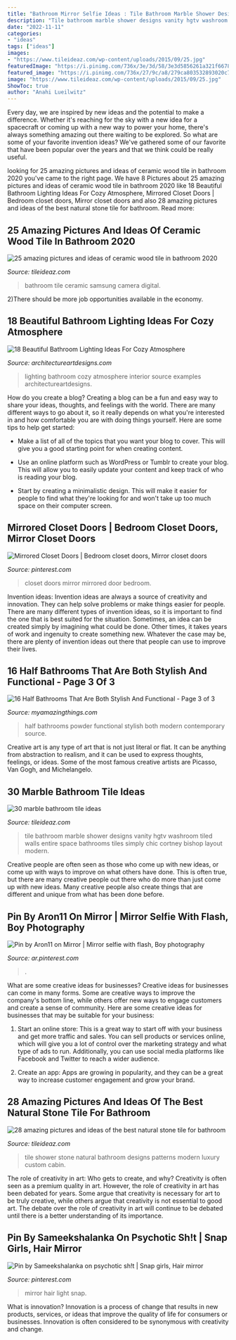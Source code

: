```yaml
---
title: "Bathroom Mirror Selfie Ideas : Tile Bathroom Marble Shower Designs Vanity Hgtv Washroom Tiled Walls Entire Space Bathrooms Tiles Simply Chic Cortney Bishop Layout Modern"
description: "Tile bathroom marble shower designs vanity hgtv washroom tiled walls entire space bathrooms tiles simply chic cortney bishop layout modern"
date: "2022-11-11"
categories:
- "ideas"
tags: ["ideas"]
images:
- "https://www.tileideaz.com/wp-content/uploads/2015/09/25.jpg"
featuredImage: "https://i.pinimg.com/736x/3e/3d/58/3e3d5856261a321f66781997ece49972.jpg"
featured_image: "https://i.pinimg.com/736x/27/9c/a8/279ca803532893020c7bbdd981b04279--closet-mirror-mirrored-closet-doors.jpg"
image: "https://www.tileideaz.com/wp-content/uploads/2015/09/25.jpg"
ShowToc: true
author: "Anahi Lueilwitz"
---
```



Every day, we are inspired by new ideas and the potential to make a difference. Whether it's reaching for the sky with a new idea for a spacecraft or coming up with a new way to power your home, there's always something amazing out there waiting to be explored. So what are some of your favorite invention ideas? We've gathered some of our favorite that have been popular over the years and that we think could be really useful.

	

		
looking for 25 amazing pictures and ideas of ceramic wood tile in bathroom 2020 you've came to the right page. We have 8 Pictures about 25 amazing pictures and ideas of ceramic wood tile in bathroom 2020 like 18 Beautiful Bathroom Lighting Ideas For Cozy Atmosphere, Mirrored Closet Doors | Bedroom closet doors, Mirror closet doors and also 28 amazing pictures and ideas of the best natural stone tile for bathroom. Read more:
		
    
## 25 Amazing Pictures And Ideas Of Ceramic Wood Tile In Bathroom 2020

<img loading=lazy src="https://www.tileideaz.com/wp-content/uploads/2015/09/25.jpg" onerror="this.onerror=null;this.src='https://tse1.mm.bing.net/th?id=OIP.c396I290wz13IX4USJ9JVwHaLH&amp;pid=15.1';" alt="25 amazing pictures and ideas of ceramic wood tile in bathroom 2020">

_Source: tileideaz.com_

>bathroom tile ceramic samsung camera digital. 

	

2)There should be more job opportunities available in the economy. 

    
## 18 Beautiful Bathroom Lighting Ideas For Cozy Atmosphere

<img loading=lazy src="https://www.architectureartdesigns.com/wp-content/uploads/2015/03/171.jpg" onerror="this.onerror=null;this.src='https://tse3.mm.bing.net/th?id=OIP.83J1ehwRBk1pLQ1PKTwYFQHaGB&amp;pid=15.1';" alt="18 Beautiful Bathroom Lighting Ideas For Cozy Atmosphere">

_Source: architectureartdesigns.com_

>lighting bathroom cozy atmosphere interior source examples architectureartdesigns. 

	

How do you create a blog?
Creating a blog can be a fun and easy way to share your ideas, thoughts, and feelings with the world. There are many different ways to go about it, so it really depends on what you're interested in and how comfortable you are with doing things yourself. Here are some tips to help get started: 
- Make a list of all of the topics that you want your blog to cover. This will give you a good starting point for when creating content.

- Use an online platform such as WordPress or Tumblr to create your blog. This will allow you to easily update your content and keep track of who is reading your blog.

- Start by creating a minimalistic design. This will make it easier for people to find what they're looking for and won't take up too much space on their computer screen.

    
## Mirrored Closet Doors | Bedroom Closet Doors, Mirror Closet Doors

<img loading=lazy src="https://i.pinimg.com/736x/27/9c/a8/279ca803532893020c7bbdd981b04279--closet-mirror-mirrored-closet-doors.jpg" onerror="this.onerror=null;this.src='https://tse3.mm.bing.net/th?id=OIP.9uOT37v2UyIwTPIXLO1aSwHaNK&amp;pid=15.1';" alt="Mirrored Closet Doors | Bedroom closet doors, Mirror closet doors">

_Source: pinterest.com_

>closet doors mirror mirrored door bedroom. 

	

Invention ideas:
Invention ideas are always a source of creativity and innovation. They can help solve problems or make things easier for people. There are many different types of invention ideas, so it is important to find the one that is best suited for the situation. Sometimes, an idea can be created simply by imagining what could be done. Other times, it takes years of work and ingenuity to create something new. Whatever the case may be, there are plenty of invention ideas out there that people can use to improve their lives.

    
## 16 Half Bathrooms That Are Both Stylish And Functional - Page 3 Of 3

<img loading=lazy src="http://myamazingthings.com/wp-content/uploads/2016/12/Contemporary-modern-powder-room-769x1024.jpg" onerror="this.onerror=null;this.src='https://tse1.mm.bing.net/th?id=OIP.HtMLBw_4BuNdM0kYYSKnAAHaJ3&amp;pid=15.1';" alt="16 Half Bathrooms That Are Both Stylish And Functional - Page 3 of 3">

_Source: myamazingthings.com_

>half bathrooms powder functional stylish both modern contemporary source. 

	

Creative art is any type of art that is not just literal or flat. It can be anything from abstraction to realism, and it can be used to express thoughts, feelings, or ideas. Some of the most famous creative artists are Picasso, Van Gogh, and Michelangelo.

    
## 30 Marble Bathroom Tile Ideas

<img loading=lazy src="http://www.tileideaz.com/wp-content/uploads/2015/08/21.jpeg" onerror="this.onerror=null;this.src='https://tse2.mm.bing.net/th?id=OIP.SHRL6fJDbqTdG6JuqH-YAgHaJ4&amp;pid=15.1';" alt="30 marble bathroom tile ideas">

_Source: tileideaz.com_

>tile bathroom marble shower designs vanity hgtv washroom tiled walls entire space bathrooms tiles simply chic cortney bishop layout modern. 

	

Creative people are often seen as those who come up with new ideas, or come up with ways to improve on what others have done. This is often true, but there are many creative people out there who do more than just come up with new ideas. Many creative people also create things that are different and unique from what has been done before.

    
## Pin By Aron11 On Mirror | Mirror Selfie With Flash, Boy Photography

<img loading=lazy src="https://i.pinimg.com/736x/9d/13/2b/9d132b738929813bf24c1c7b706e6356.jpg" onerror="this.onerror=null;this.src='https://tse3.mm.bing.net/th?id=OIP.jj5TEqLNei28K5x1UXL9xQHaNL&amp;pid=15.1';" alt="Pin by Aron11 on Mirror | Mirror selfie with flash, Boy photography">

_Source: ar.pinterest.com_

>. 

	

What are some creative ideas for businesses?
Creative ideas for businesses can come in many forms. Some are creative ways to improve the company's bottom line, while others offer new ways to engage customers and create a sense of community. Here are some creative ideas for businesses that may be suitable for your business:
1. Start an online store: This is a great way to start off with your business and get more traffic and sales. You can sell products or services online, which will give you a lot of control over the marketing strategy and what type of ads to run. Additionally, you can use social media platforms like Facebook and Twitter to reach a wider audience.

2. Create an app: Apps are growing in popularity, and they can be a great way to increase customer engagement and grow your brand.

    
## 28 Amazing Pictures And Ideas Of The Best Natural Stone Tile For Bathroom

<img loading=lazy src="http://www.tileideaz.com/wp-content/uploads/2015/09/white-wall-paint-decoration-modern-luxury-shower-cabin-great-natural-stone-patterns-shower-tile-ideas-with-wall-mounted.jpg" onerror="this.onerror=null;this.src='https://tse3.mm.bing.net/th?id=OIP.XdPkGwbB2aSPf1T6V7SyAQHaJ4&amp;pid=15.1';" alt="28 amazing pictures and ideas of the best natural stone tile for bathroom">

_Source: tileideaz.com_

>tile shower stone natural bathroom designs patterns modern luxury custom cabin. 

	

The role of creativity in art: Who gets to create, and why?
Creativity is often seen as a premium quality in art. However, the role of creativity in art has been debated for years. Some argue that creativity is necessary for art to be truly creative, while others argue that creativity is not essential to good art. The debate over the role of creativity in art will continue to be debated until there is a better understanding of its importance.

    
## Pin By Sameekshalanka On Psychotic Sh!t | Snap Girls, Hair Mirror

<img loading=lazy src="https://i.pinimg.com/736x/3e/3d/58/3e3d5856261a321f66781997ece49972.jpg" onerror="this.onerror=null;this.src='https://tse3.mm.bing.net/th?id=OIP.nDrdsh0MCMbxS7ZJJQv2ogHaJ-&amp;pid=15.1';" alt="Pin by Sameekshalanka on psychotic sh!t | Snap girls, Hair mirror">

_Source: pinterest.com_

>mirror hair light snap. 

	

What is innovation?
Innovation is a process of change that results in new products, services, or ideas that improve the quality of life for consumers or businesses. Innovation is often considered to be synonymous with creativity and change.

